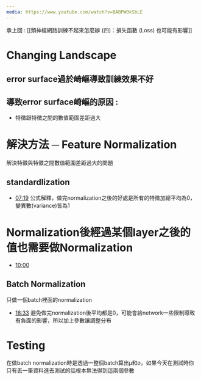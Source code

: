 ```yaml
---
media: https://www.youtube.com/watch?v=BABPWOkSbLE
---
```

承上回 : [[類神經網路訓練不起來怎麼辦 (四)：損失函數 (Loss) 也可能有影響]]

# Changing Landscape

## error surface過於崎嶇導致訓練效果不好

## 導致error surface崎嶇的原因 : 

- 特徵跟特徵之間的數值範圍差距過大

# 解決方法 ─ Feature Normalization

解決特徵與特徵之間數值範圍差距過大的問題

## standardlization 


- [07:19](https://www.youtube.com/watch?v=BABPWOkSbLE&t=440#t=07:20.00) 公式解釋，做完normalization之後的好處是所有的特徵加總平均為0，變異數(variance)皆為1

# Normalization後經過某個layer之後的值也需要做Normalization 

- [10:00](https://www.youtube.com/watch?v=BABPWOkSbLE&t=600#t=10:00.15) 

## Batch Normalization

只做一個batch裡面的normalization


- [18:33](https://www.youtube.com/watch?v=BABPWOkSbLE&t=1114#t=18:33.55) 避免做完normalization後平均都是0，可能會給network一些限制導致有負面的影響，所以加上參數讓調整分布

# Testing

在做batch normalization時是透過一整個batch算出μ和σ，如果今天在測試時你只有丟一筆資料進去測試的話根本無法得到這兩個參數
